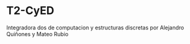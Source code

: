 # T2-CyED
Integradora dos de computacion y estructuras discretas por Alejandro Quiñones y Mateo Rubio